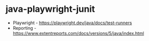 # java-playwright-junit

* Playwright - https://playwright.dev/java/docs/test-runners
* Reporting - https://www.extentreports.com/docs/versions/5/java/index.html